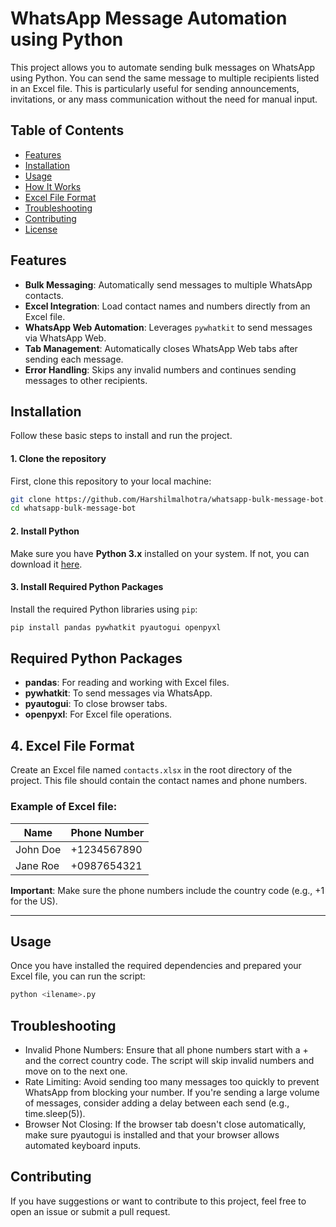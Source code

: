 # WhatsApp Message Automation using Python

This project allows you to automate sending bulk messages on WhatsApp using Python. You can send the same message to multiple recipients listed in an Excel file. This is particularly useful for sending announcements, invitations, or any mass communication without the need for manual input.

## Table of Contents

- [Features](#features)
- [Installation](#installation)
- [Usage](#usage)
- [How It Works](#how-it-works)
- [Excel File Format](#excel)
- [Troubleshooting](#troubleshooting)
- [Contributing](#contributing)
- [License](#license)

## Features

- **Bulk Messaging**: Automatically send messages to multiple WhatsApp contacts.
- **Excel Integration**: Load contact names and numbers directly from an Excel file.
- **WhatsApp Web Automation**: Leverages `pywhatkit` to send messages via WhatsApp Web.
- **Tab Management**: Automatically closes WhatsApp Web tabs after sending each message.
- **Error Handling**: Skips any invalid numbers and continues sending messages to other recipients.

## Installation

Follow these basic steps to install and run the project.

#### 1. Clone the repository

First, clone this repository to your local machine:

```bash
git clone https://github.com/Harshilmalhotra/whatsapp-bulk-message-bot.git
cd whatsapp-bulk-message-bot
```

#### 2. Install Python

Make sure you have **Python 3.x** installed on your system. If not, you can download it [here](https://www.python.org/downloads/).

#### 3. Install Required Python Packages

Install the required Python libraries using `pip`:

```bash
pip install pandas pywhatkit pyautogui openpyxl
```

## Required Python Packages

- **pandas**: For reading and working with Excel files.
- **pywhatkit**: To send messages via WhatsApp.
- **pyautogui**: To close browser tabs.
- **openpyxl**: For Excel file operations.

## 4. Excel File Format

Create an Excel file named `contacts.xlsx` in the root directory of the project. This file should contain the contact names and phone numbers.

### Example of Excel file:

| Name     | Phone Number   |
|----------|----------------|
| John Doe | +1234567890    |
| Jane Roe | +0987654321    |

**Important**: Make sure the phone numbers include the country code (e.g., +1 for the US).

---

## Usage

Once you have installed the required dependencies and prepared your Excel file, you can run the script:

```bash
python <ilename>.py
```

## Troubleshooting
- Invalid Phone Numbers: Ensure that all phone numbers start with a + and the correct country code. The script will skip invalid numbers and move on to the next one.
- Rate Limiting: Avoid sending too many messages too quickly to prevent WhatsApp from blocking your number. If you're sending a large volume of messages, consider adding a delay between each send (e.g., time.sleep(5)).
- Browser Not Closing: If the browser tab doesn't close automatically, make sure pyautogui is installed and that your browser allows automated keyboard inputs.

## Contributing
If you have suggestions or want to contribute to this project, feel free to open an issue or submit a pull request.

